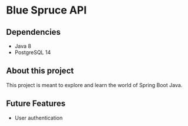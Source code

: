 # Blue Spruce API

## Dependencies
- Java 8
- PostgreSQL 14

## About this project
This project is meant to explore and learn the world of Spring Boot Java.

## Future Features
- User authentication
